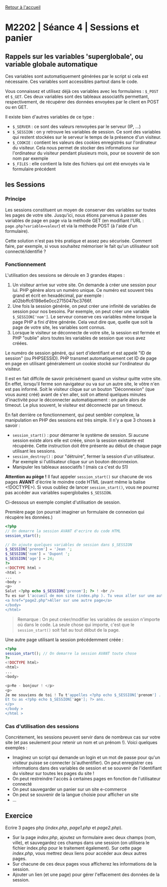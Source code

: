 [Retour à l'accueil](README.md)

# M2202 | Séance 4 | Sessions et panier

## Rappels sur les variables 'superglobale', ou variable globale automatique

Ces variables sont automatiquement générées par le script si cela est nécessaire. Ces variables sont accessibles partout dans le code.

Vous connaissez et utilisez déjà ces variables avec les formulaires : `$_POST` et `$_GET`. Ces deux variables sont des tableaux associatifs permettant, respectivement, de récupérer des données envoyées par le client en POST ou en GET.

Il existe bien d'autres variables de ce type :

* `$_SERVER` : ce sont des valeurs renvoyées par le serveur (IP, ...)
* `$_SESSION` : on y retrouve les variables de session. Ce sont des variables qui restent stockées sur le serveur le temps de la présence d'un visiteur.
* `$_COOKIE` : contient les valeurs des cookies enregistrés sur l'ordinateur du visiteur. Cela nous permet de stocker des informations sur l'ordinateur du visiteur pendant plusieurs mois, pour se souvenir de son nom par exemple
* `$_FILES` : elle contient la liste des fichiers qui ont été envoyés via le formulaire précédent

## les Sessions

### Principe

Les sessions constituent un moyen de conserver des variables sur toutes les pages de votre site. Jusqu'ici, nous étions parvenus à passer des variables de page en page via la méthode GET (en modifiant l'URL : `page.php?variable=valeur`) et via la méthode POST (à l'aide d'un formulaire).

Cette solution n'est pas très pratique et assez peu sécurisée. Comment faire, par exemple, si vous souhaitez mémoriser le fait qu'un utilisateur soit connecté/identifié ?

### Fonctionnement

L'utilisation des sessions se déroule en 3 grandes étapes :

1. Un visiteur arrive sur votre site. On demande à créer une session pour lui. PHP génère alors un numéro unique. Ce numéro est souvent très grand et écrit en hexadécimal, par exemple : a02bbffc6198e6e0cc2715047bc3766f.
2. Une fois la session générée, on peut créer une infinité de variables de session pour nos besoins. Par exemple, on peut créer une variable `$_SESSION['nom']`. Le serveur conserve ces variables même lorsque la page PHP a fini d'être générée. Cela veut dire que, quelle que soit la page de votre site, les variables sont connus.
3. Lorsque le visiteur se déconnecte de votre site, la session est fermée et PHP "oublie" alors toutes les variables de session que vous avez créées.

Le numéro de session généré, qui sert d'identifiant et est appelé  "ID de session" (ou PHPSESSID). PHP transmet automatiquement cet ID de page en page en utilisant généralement un cookie stocké sur l'ordinateur du visiteur.

Il est en fait diffcile de savoir précisément quand un visiteur quitte votre site. En effet, lorsqu'il ferme son navigateur ou va sur un autre site, le vôtre n'en est pas informé. Soit le visiteur clique sur un bouton "Déconnexion" (que vous aurez créé) avant de s'en aller, soit on attend quelques minutes d'inactivité pour le déconnecter automatiquement : on parle alors de timeout. Le plus souvent, le visiteur est déconnecté par un timeout.

En fait derrière ce fonctionnement, qui peut sembler complexe, la manipulation en PHP des sessions est très simple. Il n'y a que 3 choses à savoir :

* `session_start()` : pour démarrer le système de session. Si aucune session existe alors elle est créée, sinon la session existante est récupérée. Cette instruction doit être présente au début de chaque page utilisant les sessions.
* `session_destroy()` : pour "détruire", fermer la session d'un utilisateur. Par exemple si l'utilisateur clique sur un bouton déconnexion.
* Manipuler les tableaux associatifs ! (mais ca c'est du S1)

**Attention au piège !**
Il faut appeler `session_start()` sur chacune de vos pages **AVANT** d'écrire le moindre code HTML (avant même la balise <!DOCTYPE>). Si vous oubliez de lancer `session_start()`, vous ne pourrez pas accéder aux variables superglobales `$_SESSION`.

Ci-dessous un exemple complet d'utilisation de session.

Première page (on pourrait imaginer un formulaire de connexion qui récupère les données.)

```php
<?php
// On demarre la session AVANT d'ecrire du code HTML
session_start();

// On ajoute quelques variables de session dans $_SESSION
$_SESSION['prenom'] = 'Jean ';
$_SESSION['nom'] = 'Dupont ';
$_SESSION['age'] = 24;
?>
<!DOCTYPE html >
<html > 
...
<body >
<p>
Salut <?php echo $_SESSION['prenom']; ?> ! <br />
Tu es sur l'accueil de mon site (index.php ). Tu veux aller sur une autre page ?</p>
<a href="page2.php">Aller sur une autre page</a>
</body>
</html>
```
 > Remarque : On peut créer/modifier les variables de session n'importe où dans le code. La seule chose qui importe, c'est que le `session_start()` soit fait au tout début de la page.
 
 Une autre page utilisant la session précédemment créée :
 
 ```php
 <?php
 session_start(); // On demarre la session AVANT toute chose
 ?>
 <!DOCTYPE html>
 <html>
 ...
 <body>
 
 <p>Re - bonjour ! </p>
 <p>
 Je me souviens de toi ! Tu t'appelles <?php echo $_SESSION['prenom'] .' ' . $_SESSION['nom']; ?> ! <br />
 Et tu as <?php echo $_SESSION['age']; ?> ans.
 </p>
 </body >
 </html >
 ```
 
### Cas d'utilisation des sessions
 
 Concrètement, les sessions peuvent servir dans de nombreux cas sur votre site (et pas seulement pour retenir un nom et un prénom !). Voici quelques exemples :
 
 * Imaginez un script qui demande un login et un mot de passe pour qu'un visiteur puisse se connecter (s'authentifier). On peut enregistrer ces informations dans des variables de session et se souvenir de l'identifiant du visiteur sur toutes les pages du site !
 * On peut restreindre l'accès à certaines pages en fonction de l'utilisateur connecté
 * On peut sauvegarder un panier sur un site e-commerce
 * On peut se souvenir de la langue choisie pour afficher un site
 * ...
 
 ## Exercice 
 
Ecrire 3 pages php (*index.php*, *page1.php* et *page2.php*).

* Sur la page *index.php*, ajoutez un formulaire avec deux champs (nom, ville), et sauvegardez ces champs dans une session (on utilisera le fichier index.php pour le traitement également). Sur cette page *index.php*, vous mettrez deux liens pour accéder aux deux autres pages. 
* Sur chacune de ces deux pages vous afficherez les informations de la session.
* Ajouter un lien (et une page) pour gérer l'effacement des données de la session.
